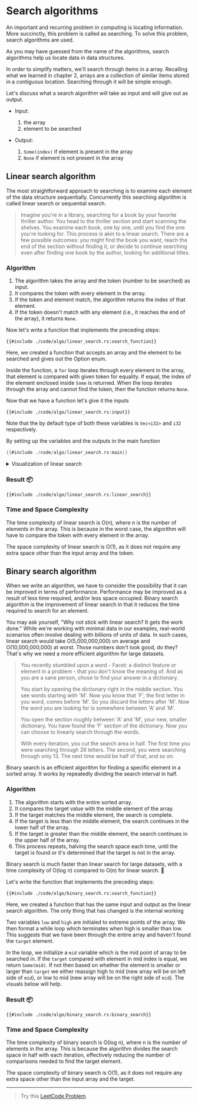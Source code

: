 # Search algorithms

An important and recurring problem in computing is locating information. More succinctly, this problem is called as searching. To solve this problem, search algorithms are used.

As you may have guessed from the name of the algorithms, search algorithms help us locate data in data structures.


In order to simplify matters, we'll search through items in a array. Recalling what we learned in chapter 2, arrays are a collection of similar items stored in a contiguous location. Searching through it will be simple enough.

Let's discuss what a search algorithm will take as input and will give out as output.

* Input: 
   1. the array
   2. element to be searched

* Output:
   1. `Some(index)` if element is present in the array
   2. `None` if element is not present in the array


## Linear search algorithm
The most straightforward approach to searching is to examine each element of the data structure sequentially. Concurrently this searching algorithm is called linear search or sequential search.

> Imagine you're in a library, searching for a book by your favorite thriller author. You head to the thriller section and start scanning the shelves. You examine each book, one by one, until you find the one you're looking for. This process is akin to a linear search. There are a few possible outcomes: you might find the book you want, reach the end of the section without finding it, or decide to continue searching even after finding one book by the author, looking for additional titles.

### Algorithm

1. The algorithm takes the array and the token (number to be searched) as input.
2. It compares the token with every element in the array.
3. If the token and element match, the algorithm returns the index of that element.
4. If the token doesn't match with any element (i.e., it reaches the end of the array), it returns `None`.

Now let's write a function that implements the preceding steps:

```rust,ignore
{{#include ./code/algo/linear_search.rs:search_function}}
```

Here, we created a function that accepts an array and the element to be searched and gives out the Option enum.

Inside the function, a `for` loop iterates through every element in the array, that element is compared with given token for equality. If equal, the index of the element enclosed inside `Some` is returned.  When the loop iterates through the array and cannot find the token, then the function returns `None`.

Now that we have a function let's give it the inputs
```rust,ignore
{{#include ./code/algo/linear_search.rs:input}}
```
Note that the by default type of both these variables is `Vec<i32>` and `i32` respectively.

By setting up the variables and the outputs in the main function

```rust
{{#include ./code/algo/linear_search.rs:main}}
```
<details>
  <summary>Visualization of linear search</summary>
  <img src="./images/linear1.jpg" alt="linear search"/>
  <img src="./images/linear2.jpg" alt="linear search"/>
  <img src="./images/linear3.jpg" alt="linear search"/>
  <img src="./images/linear4.jpg" alt="linear search"/>
  <img src="./images/linear5.jpg" alt="linear search"/>
  <img src="./images/linear6.jpg" alt="linear search"/>
</details>

### Result 📦

```rust,editable
{{#include ./code/algo/linear_search.rs:linear_search}}
```

### Time and Space Complexity

The time complexity of linear search is O(n), where n is the number of elements in the array. This is because in the worst case, the algorithm will have to compare the token with every element in the array.

The space complexity of linear search is O(1), as it does not require any extra space other than the input array and the token.

## Binary search algorithm
When we write an algorithm, we have to consider the possibility that it can be improved in terms of performance. Performance may be improved as a result of less time required, and/or less space occupied.  Binary search algorithm is the improvement of linear search in that it reduces the time required to search for an element. 

You may ask yourself, "Why not stick with linear search? It gets the work done." While we're working with minimal data in our examples, real-world scenarios often involve dealing with billions of units of data. In such cases, linear search would take O(5,000,000,000) on average and O(10,000,000,000) at worst. Those numbers don't look good, do they? That's why we need a more efficient algorithm for large datasets.

> You recently stumbled upon a word - Facet: a distinct feature or element in a problem - that you don't know the meaning of. And as you are a sane person, chose to find your answer in a dictionary. 
> 
> You start by opening the dictionary right in the middle section. You see words starting with 'M'. Now you know that 'F', the first letter in you word, comes before 'M'. So you discard the letters after 'M'. Now the word you are looking for is somewhere between 'A' and 'M'. 
>
> You open the section roughly between 'A' and 'M', your new, smaller dictionary. You have found the 'F' section of the dictionary. Now you can choose to linearly search through the words.
>
> With every iteration, you cut the search area in half. The first time you were searching through 26 letters. The second, you were searching through only 13. The next time would be half of that, and so on.

Binary search is an efficient algorithm for finding a specific element in a sorted array. It works by repeatedly dividing the search interval in half.

### Algorithm

1. The algorithm starts with the entire sorted array.
2. It compares the target value with the middle element of the array.
3. If the target matches the middle element, the search is complete.
4. If the target is less than the middle element, the search continues in the lower half of the array.
5. If the target is greater than the middle element, the search continues in the upper half of the array.
6. This process repeats, halving the search space each time, until the target is found or it's determined that the target is not in the array.

Binary search is much faster than linear search for large datasets, with a time complexity of O(log n) compared to O(n) for linear search. 🚀

Let's write the function that implements the preceding steps:
```rust,ignore
{{#include ./code/algo/binary_search.rs:search_function}}
```

Here, we created a function that has the same input and output as the linear search algorithm. The only thing that has changed is the internal working

Two variables `low` and `high` are initialed to extreme points of the array. We then format a while loop which terminates when high is smaller than low. This suggests that we have been through the entire array and haven't found the `target` element.

In the loop, we initialize a `mid` variable which is the mid point of array to be searched in. If the `target` compared with element in mid index is equal, we return `Some(mid)`. If not then based on whether the element is smaller or larger than `target` we either reassign high to mid (new array will be on left side of `mid`), or low to mid (new array will be on the right side of `mid`). The visuals below will help.

<!-- !TODO Add diagrams showing the journey of binary search -->


### Result 📦

```rust,editable
{{#include ./code/algo/binary_search.rs:binary_search}}
```

### Time and Space Complexity

The time complexity of binary search is O(log n), where n is the number of elements in the array. This is because the algorithm divides the search space in half with each iteration, effectively reducing the number of comparisons needed to find the target element.

The space complexity of binary search is O(1), as it does not require any extra space other than the input array and the target.
<hr>

> Try this [LeetCode Problem](https://leetcode.com/problems/binary-search/description/).
